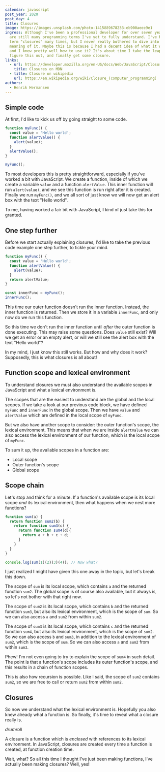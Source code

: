 ```yaml
---
calendar: javascript
post_year: 2020
post_day: 4
title: Closures
image: https://images.unsplash.com/photo-1415889678233-eb900aeee9e1
ingress: Although I've been a professional developer for over seven years, there
  are still many programming terms I've yet to fully understand. I've heard the
  term "closures" many times, but I never really bothered to dive into the
  meaning of it. Maybe this is because I had a decent idea of what it was about,
  and I knew pretty well how to use it? It's about time I take the leap to
  figure this out, and finally get some closure.
links:
  - url: https://developer.mozilla.org/en-US/docs/Web/JavaScript/Closures
    title: Closures on MDN
  - title: Closure on wikipedia
    url: https://en.wikipedia.org/wiki/Closure_(computer_programming)
authors:
  - Henrik Hermansen
---
```

## Simple code

At first, I'd like to kick us off by going straight to some code.

```js
function myFunc() {
  const value = 'Hello world';
  function alertValue() {
    alert(value);
  }
  alertValue();
}

myFunc();
```

To most developers this is pretty straightforward, especially if you've worked a bit with JavaScript. We create a function, inside of which we create a variable `value` and a function `alertValue`. This inner function will run `alert(value)`, and we see this function is run right after it is created. Finally we run `myFunc()`, and we all sort of just know we will now get an alert box with the text "Hello world".

To me, having worked a fair bit with JavaScript, I kind of just take this for granted.

## One step further

Before we start actually explaining closures, I'd like to take the previous code example one step further, to tickle your mind.

```js
function myFunc() {
  const value = 'Hello world';
  function alertValue() {
    alert(value);
  }
  return alertValue;
}

const innerFunc = myFunc();
innerFunc();
```

This time our outer function doesn't run the inner function. Instead, the inner function is returned. Then we store it in a variable `innerFunc`, and only now do we run this function.

So this time we don't run the inner function until _after_ the outer function is done executing. This may raise some questions. Does `value` still exist? Will we get an error or an empty alert, or will we still see the alert box with the text "Hello world"?

In my mind, I just know this still works. But how and why does it work? Supposedly, this is what closures is all about!

## Function scope and lexical environment

To understand closures we must also understand the available scopes in JavaScript and what a lexical environment is.

The scopes that are the easiest to understand are the global and the local scopes. If we take a look at our previous code block, we have defined `myFunc` and `innerFunc` in the global scope. Then we have `value` and `alertValue` which are defined in the local scope of `myFunc`.

But we also have another scope to consider: the outer function's scope, the lexical environment. This means that when we are inside `alertValue` we can also access the lexical environment of our function, which is the local scope of `myFunc`.

To sum it up, the available scopes in a function are:
* Local scope
* Outer function's scope
* Global scope

## Scope chain

Let's stop and think for a minute. If a function's available scope is its local scope _and_ its lexical environment, then what happens when we nest more functions?

```js
function sum(a) {
  return function sum2(b) {
    return function sum3(c) {
      return function sum4(d){
        return a + b + c + d;
      }
    }
  }
}

console.log(sum(1)(2)(3)(4)); // Now what?
```

I just realized I might have given this one away in the topic, but let's break this down.

The scope of `sum` is its local scope, which contains `a` and the returned function `sum2`. The global scope is of course also available, but it always is, so let's not bother with that right now.

The scope of `sum2` is its local scope, which contains `b` and the returned function `sum3`, but also its lexical environment, which is the scope of `sum`. So we can also access `a` and `sum2` from within `sum2`.

The scope of `sum3` is its local scope, which contains `c` and the returned function `sum4`, but also its lexical environment, which is the scope of `sum2`. So we can also access `b` and `sum3`, in addition to the lexical environment of `sum2`, which is the scope of `sum`. So we can also access `a` and `sum2` from within `sum3`.

Phew! I'm not even going to try to explain the scope of `sum4` in such detail. The point is that a function's scope includes its outer function's scope, and this results in a chain of function scopes.

This is also how recursion is possible. Like I said, the scope of `sum2` contains `sum2`, so we are free to call or return `sum2` from within `sum2`.

## Closures

So now we understand what the lexical environment is. Hopefully you also knew already what a function is. So finally, it's time to reveal what a closure really is.

*drumroll*

A closure is a function which is _enclosed_ with references to its lexical environment. In JavaScript, closures are created every time a function is created, at function creation time.

Wait, what? So all this time I thought I've just been making functions, I've actually been making closures? Well, yes!
